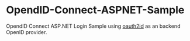 # OpendID-Connect-ASPNET-Sample

OpendID Connect ASP.NET Login Sample using [oauth2id](https://github.com/thape-cn/oauth2id) as an backend OpenID provider.
